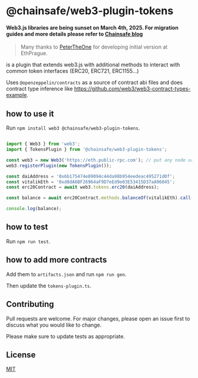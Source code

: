 @chainsafe/web3-plugin-tokens
===========

#### Web3.js libraries are being sunset on March 4th, 2025. For migration guides and more details please refer to [Chainsafe blog](https://blog.chainsafe.io/web3-js-sunset/)

> Many thanks to [PeterTheOne](https://github.com/PeterTheOne) for developing initial version at EthPrague.

is a plugin that extends web3.js with additional methods to interact with common token interfaces (ERC20, ERC721, ERC1155...)

Uses `@openzeppelin/contracts` as a source of contract abi files and does contract type inference like <https://github.com/web3/web3-contract-types-example>.


how to use it
-------------

Run `npm install web3 @chainsafe/web3-plugin-tokens`.

```typescript

import { Web3 } from 'web3';
import { TokensPlugin } from '@chainsafe/web3-plugin-tokens';

const web3 = new Web3('https://eth.public-rpc.com'); // put any node url that is connected to mainnet
web3.registerPlugin(new TokensPlugin());

const daiAddress = '0x6b175474e89094c44da98b954eedeac495271d0f';
const vitalikEth = '0xd8dA6BF26964aF9D7eEd9e03E53415D37aA96045';
const erc20Contract = await web3.tokens.erc20(daiAddress);

const balance = await erc20Contract.methods.balanceOf(vitalikEth).call();

console.log(balance);
```

how to test
-----------

Run `npm run test`.


how to add more contracts
-------------------------

Add them to `artifacts.json` and run `npm run gen`.

Then update the `tokens-plugin.ts`.

Contributing
------------

Pull requests are welcome. For major changes, please open an issue first
to discuss what you would like to change.

Please make sure to update tests as appropriate.

License
-------

[MIT](https://choosealicense.com/licenses/mit/)
